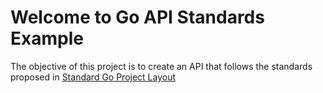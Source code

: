 # Welcome to Go API Standards Example

The objective of this project is to create an API that follows the standards proposed in [Standard Go Project Layout](https://github.com/golang-standards/project-layout)
